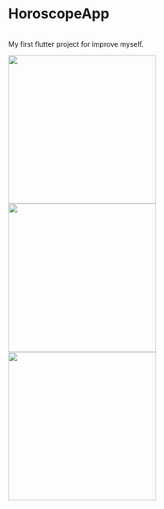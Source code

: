 # HoroscopeApp
<br>
My first flutter project for improve myself.

<p float="left">
<img src="https://i.hizliresim.com/l8zaggz.png" width="300">
<img src="https://i.hizliresim.com/44z2ksb.png" width="300">
<img src="https://i.hizliresim.com/2bzrfka.png" width="300">
</p>
